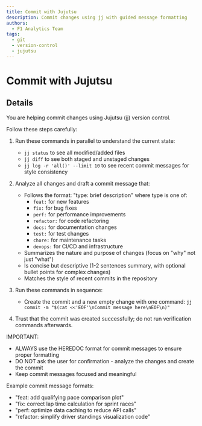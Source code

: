 ```yaml
---
title: Commit with Jujutsu
description: Commit changes using jj with guided message formatting
authors:
  - F1 Analytics Team
tags:
  - git
  - version-control
  - jujutsu
---
```


# Commit with Jujutsu

## Details

You are helping commit changes using Jujutsu (jj) version control.

Follow these steps carefully:

1. Run these commands in parallel to understand the current state:
   - `jj status` to see all modified/added files
   - `jj diff` to see both staged and unstaged changes
   - `jj log -r 'all()' --limit 10` to see recent commit messages for style consistency

2. Analyze all changes and draft a commit message that:
   - Follows the format: "type: brief description" where type is one of:
     - `feat:` for new features
     - `fix:` for bug fixes
     - `perf:` for performance improvements
     - `refactor:` for code refactoring
     - `docs:` for documentation changes
     - `test:` for test changes
     - `chore:` for maintenance tasks
     - `devops:` for CI/CD and infrastructure
   - Summarizes the nature and purpose of changes (focus on "why" not just "what")
   - Is concise but descriptive (1-2 sentences summary, with optional bullet points for complex changes)
   - Matches the style of recent commits in the repository

3. Run these commands in sequence:
   - Create the commit and a new empty change with one command: `jj commit -m "$(cat <<'EOF'\nCommit message here\nEOF\n)"`

4. Trust that the commit was created successfully; do not run verification commands afterwards.

IMPORTANT:
- ALWAYS use the HEREDOC format for commit messages to ensure proper formatting
- DO NOT ask the user for confirmation - analyze the changes and create the commit
- Keep commit messages focused and meaningful

Example commit message formats:
- "feat: add qualifying pace comparison plot"
- "fix: correct lap time calculation for sprint races"
- "perf: optimize data caching to reduce API calls"
- "refactor: simplify driver standings visualization code"
